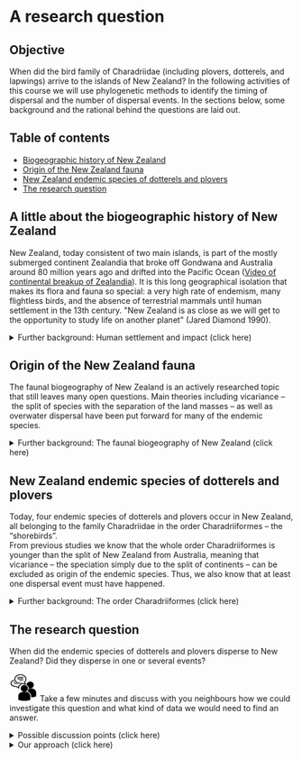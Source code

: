 # A research question

## Objective

When did the bird family of Charadriidae (including plovers, dotterels, and lapwings) arrive to the islands of New Zealand? In the following activities of this course we will use phylogenetic methods to identify the timing of dispersal and the number of dispersal events. In the sections below, some background and the rational behind the questions are laid out. 

## Table of contents

* [Biogeographic history of New Zealand](#bio_hist)
* [Origin of the New Zealand fauna](#origin_fauna)
* [New Zealand endemic species of dotterels and plovers](#charadriidae)
* [The research question](#research_question)


<a name="bio_hist"></a>
## A little about the biogeographic history of New Zealand

New Zealand, today consistent of two main islands, is part of the mostly submerged continent Zealandia that broke off Gondwana and Australia around 80 million years ago and drifted into the Pacific Ocean ([Video of continental breakup of Zealandia](https://www.sciencelearn.org.nz/videos/798-tectonic-plates)). It is this long geographical isolation that makes its flora and fauna so special: a very high rate of endemism, many flightless birds, and the absence of terrestrial mammals until human settlement in the 13th century. "New Zealand is as close as we will get to the opportunity to study life on another planet" (Jared Diamond 1990).

 <details>
  <summary>Further background: Human settlement and impact (click here)</summary>

--------

Yet, also New Zealand wasn't spared by human exploitation. The first settlers intensively hunted the larger, slower-breeding animals like Moas, geese, penguins, sea lions, and seals, which became extinct within a few hundred years. Smaller animals, lizards, frogs, birds were prayed on by introduced Kiore, the Pacific rat. Forest was burned to make the land more habitable and so New Zealand lost half of its forested area within a few hundred years after settlement.  
The most devastating environmental impact however had the Europeans after their arrival only some 200 years ago. Endemic flora and fauna is threatened by further deforestation and introduced plant and mammal species. Especially ground breeding and flightless birds have hardly any defense against introduced predators such as ferrets, stoats and weasels, hedgehogs, possums, dogs, and cats.  

There is an excellent (while a little lengthy) four parts 45-minutes each documentary series and a four parts 25-minutes each podcast series produced for Radio New Zealand (RNZ) highlighting New Zealands unique biodiversity and the desperate battle to protect it: [www.rnz.co.nz/wild](https://www.rnz.co.nz/programmes/fight-for-the-wild)

--------
</details>

<a name="origin_fauna"></a>
## Origin of the New Zealand fauna

The faunal biogeography of New Zealand is an actively researched topic that still leaves many open questions. Main theories including vicariance – the split of species with the separation of the land masses – as well as overwater dispersal have been put forward for many of the endemic species. 

<details>
  <summary>Further background: The faunal biogeography of New Zealand (click here)</summary>

--------

A recent review article focusing on new insights from ancient DNA research nicely summarizes previous and recent theories: [Verry et al., 2022](https://doi.org/10.1080/03036758.2022.2093227)

--------
</details>

<a name="charadriidae"></a>
## New Zealand endemic species of dotterels and plovers

Today, four endemic species of dotterels and plovers occur in New Zealand, all belonging to the family Charadriidae in the order Charadriiformes – the “shorebirds”.  
From previous studies we know that the whole order Charadriiformes is younger than the split of New Zealand from Australia, meaning that vicariance – the speciation simply due to the split of continents – can be excluded as origin of the endemic species. Thus, we also know that at least one dispersal event must have happened.

<details>
  <summary>Further background: The order Charadriiformes (click here)</summary>  

--------

About 380 species belonging to several families can be found in the order Charadriiformes. To pick some examples:

* The black-headed gull (*Chroicocephalus ridibundus*) that can also be observed along the Rhine in Basel and is especially abundand in the winter months 
* The charismatic Atlantic puffin (*Fratercula arctica*), also referred to as "parrots" or "clowns of the sea"
* The bar-tailed godwit, a species holding the record for the longest non-stop migration flight (~12,000 km between Alaska and New Zealand in eight days)
* The family Charadriidae, including the the northern lapwing with its long head crest and iridescent plumage, which you can observe in the [Tierpark Lange-Erlen](https://www.erlen-verein.ch/) in Basel or the [Petite Camargue](https://www.birdingplaces.eu/en/birdingplaces/france/petite-camargue-alsacienne) in Alsace, as well as the four New Zealand endemic species: the wrybill (*Anarhynchus frontalis*), the only species whose beak is always bent sideways to the right, the double-banded plover (*Charadrius bicinctus*), the New Zealand plover (*Charadrius obscurus*), and the shore plover (*Thinornis  novaeseelandiae*).  
Note that the genus *Charadrius* is not monophyletic – but see the most recent phylogeny of [Charadriiformes](https://doi.org/10.1016/j.ympev.2022.107620)

A list of species that we will include in our phylogenetic analyses:
  
  
Species | Common name | Breeding distribution
:------ | :---------- | :------------------- 
*Anarhynchus frontalis* | Wrybill | **NZ endemic**
*Charadrius alexandrinus* | Kentish plover | Eurasia
*Charadrius australis* | Inland dotterel | AUS endemic
*Charadrius bicinctus* | Double-banded plover | **NZ endemic**
*Charadrius collaris* | Collared plover | South America
*Charadrius falklandicus* | Two-banded plover | South America
*Charadrius mongolus* | Lesser Sand plover | Asia
*Charadrius morinellus* | Eurasian dotterel | Eurasia
*Charadrius obscurus* | New Zealand plover | **NZ endemic**
*Charadrius semipalmatus* | Semipalmated plover | Americas
*Charadrius veredus* | Oriental plover | Asia
*Charadrius vociferus* | Killdeer | Americas
*Elseyornis melanops* | Black-fronted dotterel | Australia
*Oreopholus ruficollis* | Tawny-throated dotterel | South America
*Phegornis mitchellii* | Diademed plover | South America
*Pluvialis squatarola* | Grey plover | Arctic
*Thinornis novaeseelandiae* | Shore plover | **NZ endemic**
*Thinornis rubricollis/cucullatus* | Hooded dotterel | Australia
*Erythrogonys cinctus* | Red-kneed dotterel | Oceania
*Vanellus chilensis* | Southern lapwing | South America
*Vanellus Vanellus* | Northern lapwing | Eurasia
*Haematopus ater* | Blackish oystercatcher | Outgroup (South Am.)

The idea for the tutorial stems from [Barth et al. (2013)](https://doi.org/10.1371/journal.pone.0078068) but for a recent phylogeny of Charadriiformes, refer to [Černýa and Natale, 2022](https://doi.org/10.1016/j.ympev.2022.107620).

--------
</details>

<a name="research_question"></a>
## The research question

When did the endemic species of dotterels and plovers disperse to New Zealand? Did they disperse in one or several events?

![](../img/discussion_icon.png) Take a few minutes and discuss with you neighbours how we could investigate this question and what kind of data we would need to find an answer. 

<details>
  <summary>Possible discussion points (click here)</summary> 

--------

* Fossils
* Ancient DNA
* Phylogenetic inference
* Time-calibrated phylogeny
* Outgroup species and older sister taxa
* Time calibration point(s)
* Orthologs

--------
</details>


<details>
  <summary>Our approach (click here)</summary> 

--------

We will infer a time-calibrated phylogeny based on molecular DNA sequences sampled from the endemic New Zealand Charadriidae species, from sister species outside of New Zealand, and an outgroup to root the tree. The DNA sequences must represent orthologous genomic regions that originated through speciation events. We align these sequences to infer substitutions amongst them. The substitution rates will determine the relative distances between species, but to know the absolute timeline in years, we also need a time-calibration point in terms of fossil data, geographic events or other constraints. Finally, we will apply maximum likelihood and Bayesian inference methods to reconstruct the phylogenetic relationships amongst Charadriidae and identify split and possible dispersal events.

--------
</details>








